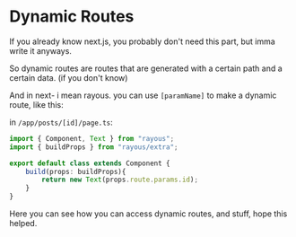# Dynamic Routes
If you already know next.js, you probably don't need this part, but imma write it anyways.

So dynamic routes are routes that are generated with a certain path and a certain data. (if you don't know)

And in next- i mean rayous. you can use `[paramName]` to make a dynamic route, like this:

in `/app/posts/[id]/page.ts`:
```ts
import { Component, Text } from "rayous";
import { buildProps } from "rayous/extra";

export default class extends Component {
	build(props: buildProps){
		return new Text(props.route.params.id);
	}
}
``` 

Here you can see how you can access dynamic routes, and stuff, hope this helped.